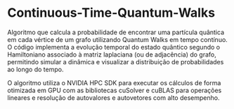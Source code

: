 # Continuous-Time-Quantum-Walks

Algoritmo que calcula a probabilidade de encontrar uma partícula quântica em cada vértice de um grafo utilizando Quantum Walks em tempo contínuo. O código implementa a evolução temporal do estado quântico segundo o Hamiltoniano associado à matriz laplaciana (ou de adjacência) do grafo, permitindo simular a dinâmica e visualizar a distribuição de probabilidades ao longo do tempo.

O algoritmo utiliza o NVIDIA HPC SDK para executar os cálculos de forma otimizada em GPU com as bibliotecas cuSolver e cuBLAS para operações lineares e resolução de autovalores e autovetores com alto desempenho.

